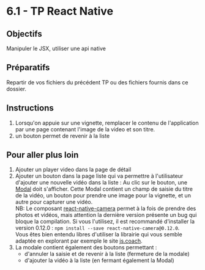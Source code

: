 # 6.1 - TP React Native

## Objectifs
Manipuler le JSX, utiliser une api native

## Préparatifs
Repartir de vos fichiers du précédent TP ou des fichiers fournis dans ce dossier.

## Instructions
1. Lorsqu'on appuie sur une vignette, remplacer le contenu de l'application par une page contenant l'image de la video et son titre.
1. un bouton permet de revenir à la liste

## Pour aller plus loin
1. Ajouter un player video dans la page de détail
1. Ajouter un bouton dans la page liste qui va permettre à l'utilisateur d'ajouter une nouvelle vidéo dans la liste : Au clic sur le bouton, une [Modal](https://facebook.github.io/react-native/docs/modal.html) doit s'afficher. Cette Modal contient un champ de saisie du titre de la vidéo, un bouton pour prendre une image pour la vignette, et un autre pour capturer une vidéo.<br>
	NB: Le composant [react-native-camera](https://github.com/react-native-community/react-native-camera) permet à la fois de prendre des photos et vidéos, mais attention la dernière version présente un bug qui bloque la compilation. Si vous l'utilisez, il est recommandé d'installer la version 0.12.0 : `npm install --save react-native-camera@0.12.0`.<br>
	Vous êtes bien entendu libres d'utiliser la librairie qui vous semble adaptée en explorant par exemple le site [js.coach](https://js.coach/?collection=React+Native).
1. La modale contient également des boutons permettant :
	- d'annuler la saisie et de revenir à la liste (fermeture de la modale)
	- d'ajouter la vidéo à la liste (en fermant également la Modal)
